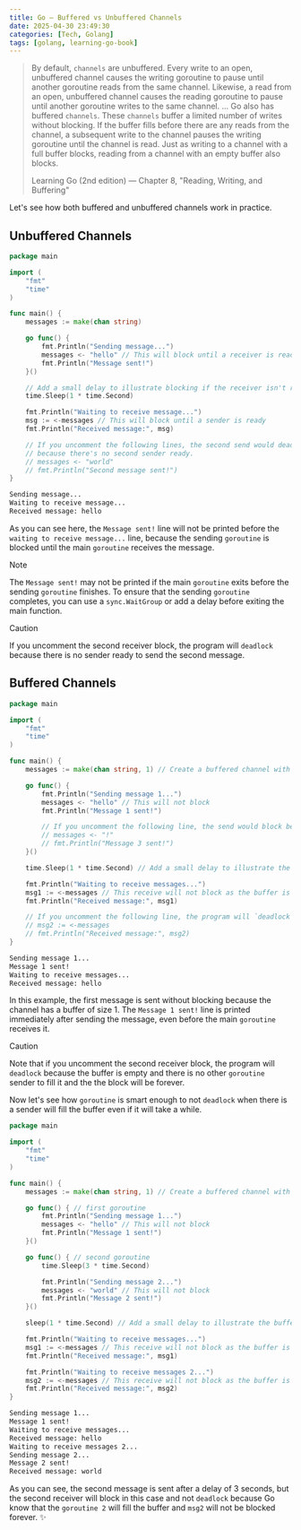 ```yaml
---
title: Go — Buffered vs Unbuffered Channels
date: 2025-04-30 23:49:30 
categories: [Tech, Golang]
tags: [golang, learning-go-book]
---
```


> By default, `channels` are unbuffered. Every write to an open, unbuffered channel causes the writing goroutine to pause until another goroutine reads from the same channel. Likewise, a read from an open, unbuffered channel causes the reading goroutine to pause until another goroutine writes to the same channel.
> ...
> Go also has buffered `channels`. These `channels` buffer a limited number of writes without blocking. If the buffer fills before there are any reads from the channel, a subsequent write to the channel pauses the writing goroutine until the channel is read. Just as writing to a channel with a full buffer blocks, reading from a channel with an empty buffer also blocks.
>
> <footer>Learning Go (2nd edition) — Chapter 8, "Reading, Writing, and Buffering"</footer>

Let's see how both buffered and unbuffered channels work in practice.

## Unbuffered Channels
```go main.go
package main

import (
	"fmt"
	"time"
)

func main() {
	messages := make(chan string)

	go func() {
		fmt.Println("Sending message...")
		messages <- "hello" // This will block until a receiver is ready
		fmt.Println("Message sent!")
	}()

	// Add a small delay to illustrate blocking if the receiver isn't ready immediately
	time.Sleep(1 * time.Second)

	fmt.Println("Waiting to receive message...")
	msg := <-messages // This will block until a sender is ready
	fmt.Println("Received message:", msg)

	// If you uncomment the following lines, the second send would deadlock
	// because there's no second sender ready.
	// messages <- "world"
	// fmt.Println("Second message sent!")
}
```
```bash output
Sending message...
Waiting to receive message...
Received message: hello
```

As you can see here, the `Message sent!` line will not be printed before the `waiting to receive message...` line, because the sending `goroutine` is blocked until the main `goroutine` receives the message.

>[!NOTE]
> The `Message sent!` may not be printed if the main `goroutine` exits before the sending `goroutine` finishes. To ensure that the sending `goroutine` completes, you can use a `sync.WaitGroup` or add a delay before exiting the main function.

>[!CAUTION]
> If you uncomment the second receiver block, the program will `deadlock` because there is no sender ready to send the second message.

## Buffered Channels
```go main.go
package main

import (
    "fmt"
    "time"
)

func main() {
    messages := make(chan string, 1) // Create a buffered channel with a capacity of 2

    go func() {
        fmt.Println("Sending message 1...")
        messages <- "hello" // This will not block
        fmt.Println("Message 1 sent!")

        // If you uncomment the following line, the send would block because the buffer is full
        // messages <- "!"
        // fmt.Println("Message 3 sent!")
    }()

    time.Sleep(1 * time.Second) // Add a small delay to illustrate the buffer

    fmt.Println("Waiting to receive messages...")
    msg1 := <-messages // This receive will not block as the buffer is not empty
    fmt.Println("Received message:", msg1)

    // If you uncomment the following line, the program will `deadlock`
    // msg2 := <-messages
    // fmt.Println("Received message:", msg2)
}
```
```bash output
Sending message 1...
Message 1 sent!
Waiting to receive messages...
Received message: hello
```

In this example, the first message is sent without blocking because the channel has a buffer of size 1. The `Message 1 sent!` line is printed immediately after sending the message, even before the main `goroutine` receives it.

> [!CAUTION]
> Note that if you uncomment the second receiver block, the program will `deadlock` because the buffer is empty and there is no other `goroutine` sender to fill it and the the block will be forever.

Now let's see how `goroutine` is smart enough to not `deadlock` when there is a sender will fill the buffer even if it will take a while.

```go main.go
package main

import (
    "fmt"
    "time"
)

func main() {
    messages := make(chan string, 1) // Create a buffered channel with a capacity of 2

    go func() { // first goroutine
        fmt.Println("Sending message 1...")
        messages <- "hello" // This will not block
        fmt.Println("Message 1 sent!")
    }()

    go func() { // second goroutine
        time.Sleep(3 * time.Second)

        fmt.Println("Sending message 2...")
        messages <- "world" // This will not block
        fmt.Println("Message 2 sent!")
    }()

    sleep(1 * time.Second) // Add a small delay to illustrate the buffer

    fmt.Println("Waiting to receive messages...")
    msg1 := <-messages // This receive will not block as the buffer is not empty
    fmt.Println("Received message:", msg1)

    fmt.Println("Waiting to receive messages 2...")
    msg2 := <-messages // This receive will not block as the buffer is not empty
    fmt.Println("Received message:", msg2)
}
```
```bash output
Sending message 1...
Message 1 sent!
Waiting to receive messages...
Received message: hello
Waiting to receive messages 2...
Sending message 2...
Message 2 sent!
Received message: world
```

As you can see, the second message is sent after a delay of 3 seconds, but the second receiver will block in this case and not `deadlock` because Go know that the `goroutine 2` will fill the buffer and `msg2` will not be blocked forever. ✨
